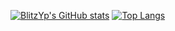 [![BlitzYp's GitHub stats](https://github-readme-stats.vercel.app/api?username=BlitzYp&show_icons=true&theme=merko)](https://github.com/BlitzYp/github-readme-stats)
[![Top Langs](https://github-readme-stats.vercel.app/api/top-langs/?username=BlitzYp&theme=merko)](https://github.com/anuraghazra/github-readme-stats)
